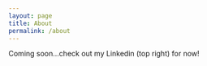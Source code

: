 ```yaml
---
layout: page
title: About
permalink: /about
---
```


Coming soon...check out my Linkedin (top right) for now!
